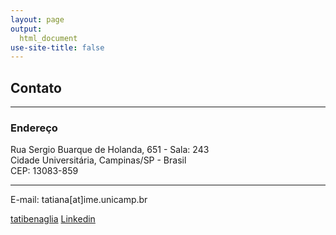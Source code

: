 ```yaml
---
layout: page
output:
  html_document
use-site-title: false
---
```


<link rel="stylesheet" href="https://use.fontawesome.com/releases/v5.2.0/css/all.css" integrity="sha384-hWVjflwFxL6sNzntih27bfxkr27PmbbK/iSvJ+a4+0owXq79v+lsFkW54bOGbiDQ" crossorigin="anonymous">

## <i class="far fa-envelope"></i> Contato

---- 
### Endereço

Rua Sergio Buarque de Holanda, 651 - Sala: 243 <br />
Cidade Universitária, Campinas/SP - Brasil <br />
CEP: 13083-859

----

<i class="fas fa-at"></i> E-mail: tatiana[at]ime.unicamp.br

<i class="fab fa-github"></i> [tatibenaglia](https://github.com/tatibenaglia)  <i class="fab fa-linkedin"></i> [Linkedin](https://www.linkedin.com/in/tatiana-benaglia-6231291/)

